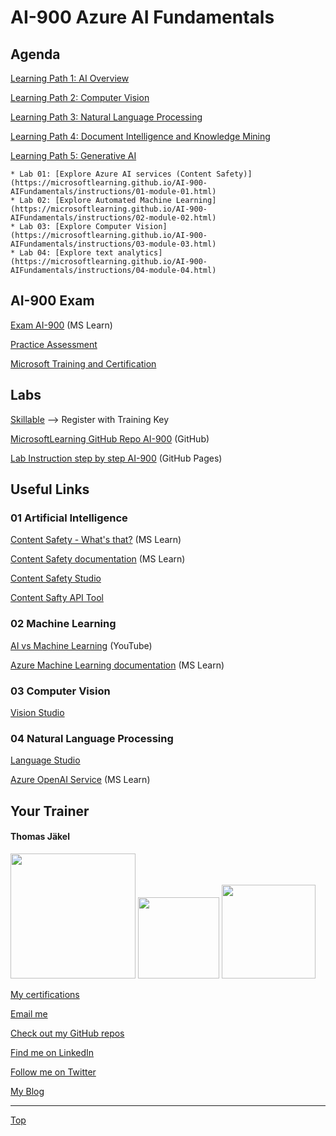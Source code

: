 # AI-900 Azure AI Fundamentals

[LP1]: https://learn.microsoft.com/en-us/training/paths/get-started-with-artificial-intelligence-on-azure/
[LP2]: https://learn.microsoft.com/en-us/training/paths/explore-computer-vision-microsoft-azure/
[LP3]: https://learn.microsoft.com/en-us/training/paths/explore-natural-language-processing/
[LP4]: https://learn.microsoft.com/en-us/training/paths/document-intelligence-knowledge-mining/
[LP5]: https://learn.microsoft.com/en-us/training/paths/introduction-generative-ai/


## Agenda

[Learning Path 1: AI Overview][LP1]

[Learning Path 2: Computer Vision][LP2]

[Learning Path 3: Natural Language Processing][LP3]

[Learning Path 4: Document Intelligence and Knowledge Mining][LP4]

[Learning Path 5: Generative AI][LP5]



    * Lab 01: [Explore Azure AI services (Content Safety)](https://microsoftlearning.github.io/AI-900-AIFundamentals/instructions/01-module-01.html)
    * Lab 02: [Explore Automated Machine Learning](https://microsoftlearning.github.io/AI-900-AIFundamentals/instructions/02-module-02.html) 
    * Lab 03: [Explore Computer Vision](https://microsoftlearning.github.io/AI-900-AIFundamentals/instructions/03-module-03.html)
    * Lab 04: [Explore text analytics](https://microsoftlearning.github.io/AI-900-AIFundamentals/instructions/04-module-04.html) 



## AI-900 Exam

[Exam AI-900](https://learn.microsoft.com/en-us/credentials/certifications/exams/ai-900/) (MS Learn)

[Practice Assessment](https://learn.microsoft.com/en-us/credentials/certifications/exams/ai-900/practice/assessment?assessment-type=practice&assessmentId=26)

[Microsoft Training and Certification](https://aka.ms/traincertposter)


## Labs

[Skillable](https://brainymotion.learnondemand.net) --> Register with Training Key

[MicrosoftLearning GitHub Repo AI-900](https://github.com/MicrosoftLearning/AI-900-AIFundamentals/) (GitHub)

[Lab Instruction step by step AI-900](https://microsoftlearning.github.io/AI-900-AIFundamentals/) (GitHub Pages)





## Useful Links

### 01 Artificial Intelligence

[Content Safety - What's that?](https://azure.microsoft.com/en-us/products/ai-services/ai-content-safety/) (MS Learn)

[Content Safety documentation](https://learn.microsoft.com/en-us/azure/ai-services/content-safety/) (MS Learn)

[Content Safety Studio](https://contentsafety.cognitive.azure.com/)

[Content Safty API Tool](https://aka.ms/content-safety-api)



### 02 Machine Learning

[AI vs Machine Learning](https://www.youtube.com/watch?v=4RixMPF4xis) (YouTube)

[Azure Machine Learning documentation](https://learn.microsoft.com/en-us/azure/machine-learning/?view=azureml-api-2) (MS Learn)



### 03 Computer Vision

[Vision Studio](https://portal.vision.cognitive.azure.com/)


### 04 Natural Language Processing

[Language Studio](https://language.cognitive.azure.com/)

[Azure OpenAI Service](https://learn.microsoft.com/en-us/azure/ai-services/openai/) (MS Learn)



##  Your Trainer
#### Thomas Jäkel

<img src="https://download69118.blob.core.windows.net/anon/Profilbild.jpg" width="200"/>
<a href="https://www.credly.com/badges/c1fe9e82-60d2-4268-8204-3709479a2bf9/public_url"><img src="https://download69118.blob.core.windows.net/anon/microsoft-certified-trainer-2023-2024.png" width="130"/></a>
<a href="https://www.credly.com/badges/fc4737d8-923a-4d37-8f1a-497c08a7c1ff/public_url"><img src="https://download69118.blob.core.windows.net/anon/AAI-badge.png" width="150"/></a>

[My certifications](https://www.credly.com/users/thomas-jakel)

[Email me](mailto:thomas.jaekel@brainymotion.de?subject=AI-900)

[Check out my GitHub repos](https://github.com/www42)

[Find me on LinkedIn](https://linkedin.com/in/tjkkll)

[Follow me on Twitter](https://twitter.com/tjkkll)

[My Blog](https://blog.az.training)

---

[Top](#ai-900-azure-ai-fundamentals)